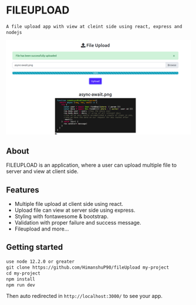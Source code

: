 # FILEUPLOAD

    A file upload app with view at cleint side using react, express and nodejs

![uploadfile](./uploadfile.png)

## About

FILEUPLOAD is an application, where a user can upload multiple file to server and view at client side.

## Features

- Multiple file upload at client side using react.
- Upload file can view at server side using express.
- Styling with fontawesome & bootstrap.
- Validation with proper failure and success message.
- Fileupload and more...

## Getting started

```
use node 12.2.0 or greater
git clone https://github.com/HimanshuP90/fileUpload my-project
cd my-project
npm install
npm run dev

```

Then auto redirected in  `http://localhost:3000/` to see your app.
